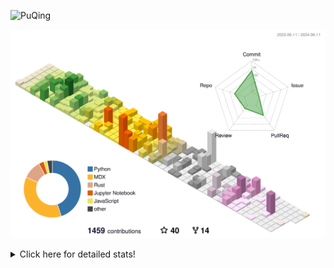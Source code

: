 ![PuQing](https://user-images.githubusercontent.com/27223114/171565019-9a56fae6-b08b-421f-99db-7e830da42371.png)

![](./profile-3d-contrib/profile-season-animate.svg)

<details>
<summary>Click here for detailed stats!</summary>

<!--START_SECTION:waka-->
![Lines of code](https://img.shields.io/badge/From%20Hello%20World%20I%27ve%20Written-1.4%20million%20lines%20of%20code-blue)

**🐱 My GitHub Data** 

> 📦 389.8 kB Used in GitHub's Storage 
 > 
> 🏆 383 Contributions in the Year 2024
 > 
> 🚫 Not Opted to Hire
 > 
> 📜 47 Public Repositories 
 > 
> 🔑 29 Private Repositories 
 > 
**I'm an Early 🐤** 

```text
🌞 Morning                629 commits         ██░░░░░░░░░░░░░░░░░░░░░░░   08.12 % 
🌆 Daytime                3649 commits        ████████████░░░░░░░░░░░░░   47.13 % 
🌃 Evening                1538 commits        █████░░░░░░░░░░░░░░░░░░░░   19.87 % 
🌙 Night                  1926 commits        ██████░░░░░░░░░░░░░░░░░░░   24.88 % 
```


📊 **This Week I Spent My Time On** 

```text
💬 Programming Languages: 
Python                   8 hrs 48 mins       ███████░░░░░░░░░░░░░░░░░░   29.17 % 
Browsing                 8 hrs 15 mins       ███████░░░░░░░░░░░░░░░░░░   27.39 % 
CLI                      3 hrs 29 mins       ███░░░░░░░░░░░░░░░░░░░░░░   11.59 % 
Searching                2 hrs 2 mins        ██░░░░░░░░░░░░░░░░░░░░░░░   06.75 % 
GitHubing                1 hr 47 mins        █░░░░░░░░░░░░░░░░░░░░░░░░   05.94 % 

🔥 Editors: 
Chrome                   13 hrs 42 mins      ███████████░░░░░░░░░░░░░░   45.45 % 
VS Code                  11 hrs 37 mins      ██████████░░░░░░░░░░░░░░░   38.54 % 
fish                     3 hrs 29 mins       ███░░░░░░░░░░░░░░░░░░░░░░   11.59 % 
Obsidian                 1 hr 14 mins        █░░░░░░░░░░░░░░░░░░░░░░░░   04.11 % 
iTerm2                   5 mins              ░░░░░░░░░░░░░░░░░░░░░░░░░   00.31 % 

💻 Operating System: 
Mac                      19 hrs 11 mins      ████████████████░░░░░░░░░   63.60 % 
Linux                    10 hrs 56 mins      █████████░░░░░░░░░░░░░░░░   36.25 % 
WSL                      2 mins              ░░░░░░░░░░░░░░░░░░░░░░░░░   00.15 % 
```


<!--END_SECTION:waka-->
</details>
